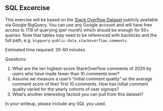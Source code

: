 ## SQL Excercise 

This exercise will be based on the [Stack Overflow Dataset](https://console.cloud.google.com/marketplace/product/stack-exchange/stack-overflow?filter=solution-type:dataset&id=46a148ff-896d-444c-b08d-360169911f59) publicly available via Google BigQuery. You can use any Google account and will have free access to 1TB of querying (per month) which should be enough for 50+ queries. Note that tables may need to be referenced with backticks and the full path, e.g. `bigquery-public-data.stackoverflow.comments`.

Estimated time required: 30-60 minutes

Questions:

1. What are the ten highest-score StackOverflow comments of 2020 by users who have made fewer than 10 comments ever?
2. Assume we measure a user’s “initial comment quality” as the average comment score of their first 10 comments. How has initial comment quality varied for the yearly cohorts of user signups?
3. What’s another interesting factoid you can pull from this dataset?

In your writeup, please include any SQL you used.
